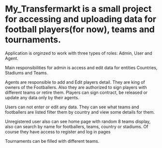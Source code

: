 # My_Transfermarkt is a small project for accessing and uploading data for football players(for now), teams and tournaments.

Application is orginzed to work with three types of roles: Admin, User and Agent.

Main responsibilities for admin is access and edit data for entities Countries, Stadiums and Teams.

Agents are responsible to add and Edit players detail. They are king of owners of the Footballers. Also they are authorized to sign players with different teams or retire them.
Players can sign contract, be released or update any data only by their agents.

Users can not enter or edit any data. They can see what teams and footballers are listed filter them by country and view some details for them.

Unregistered user also can see home page with random 8 teams display, also can search by name for footballers, teams, country or stadiums. Of course they have access to register and log in pages

Tournaments can be filled with different teams.
